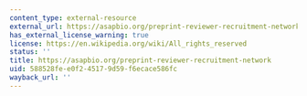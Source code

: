 ```yaml
---
content_type: external-resource
external_url: https://asapbio.org/preprint-reviewer-recruitment-network
has_external_license_warning: true
license: https://en.wikipedia.org/wiki/All_rights_reserved
status: ''
title: https://asapbio.org/preprint-reviewer-recruitment-network
uid: 588528fe-e0f2-4517-9d59-f6ecace586fc
wayback_url: ''
---
```

